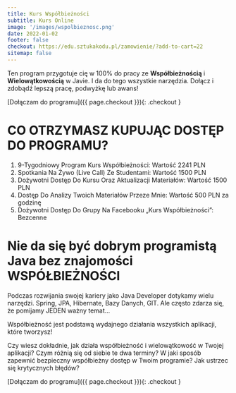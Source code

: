 ```yaml
---
title: Kurs Współbieżności
subtitle: Kurs Online
image: '/images/wspolbieznosc.png'
date: 2022-01-02
footer: false
checkout: https://edu.sztukakodu.pl/zamowienie/?add-to-cart=22
sitemap: false
---
```


Ten program przygotuje cię w 100% do pracy ze **Współbieżnością** i **Wielowątkowością** w Javie. I da do tego wszystkie narzędzia. Dołącz i zdobądź lepszą pracę, podwyżkę lub awans!

[Dołączam do programu]({{ page.checkout }}){: .checkout }

# CO OTRZYMASZ KUPUJĄC DOSTĘP DO PROGRAMU?
1. 9-Tygodniowy Program Kurs Współbieżności: Wartość 2241 PLN
2. Spotkania Na Żywo (Live Call) Ze Studentami: Wartość 1500 PLN
3. Dożywotni Dostęp Do Kursu Oraz Aktualizacji Materiałów: Wartość 1500 PLN
4. Dostęp Do Analizy Twoich Materiałów Przeze Mnie: Wartość 500 PLN za godzinę
5. Dożywotni Dostęp Do Grupy Na Facebooku „Kurs Współbieżności”: Bezcenne


# Nie da się być dobrym programistą Java bez znajomości WSPÓŁBIEŻNOŚCI

Podczas rozwijania swojej kariery jako Java Developer dotykamy wielu narzędzi.
Spring, JPA, Hibernate, Bazy Danych, GIT.
Ale często zdarza się, że pomijamy JEDEN ważny temat...

Współbieżność jest podstawą wydajnego działania
wszystkich aplikacji, które tworzysz!

Czy wiesz dokładnie, jak działa współbieżność i wielowątkowość w Twojej aplikacji? 
Czym różnią się od siebie te dwa terminy?
W jaki sposób zapewnić bezpieczny współbieżny dostęp  w Twoim programie?
Jak ustrzec się krytycznych błędów?


[Dołączam do programu]({{ page.checkout }}){: .checkout }